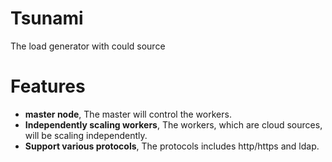 # Tsunami
The load generator with could source

# Features
  - **master node**, The master will control the workers.
  - **Independently scaling workers**, The workers, which are cloud sources, will be scaling independently.
  - **Support various protocols**, The protocols includes http/https and ldap.
